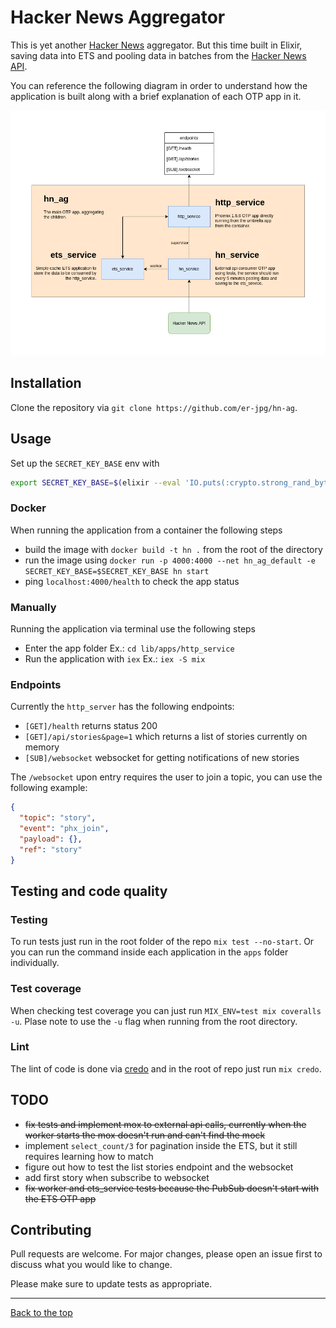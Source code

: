 # Hacker News Aggregator

This is yet another [Hacker News](https://news.ycombinator.com/) aggregator. But this time built in Elixir, saving data into ETS and pooling data in batches from the [Hacker News API](https://github.com/HackerNews/API).

You can reference the following diagram in order to understand how the application is built along with a brief explanation of each OTP app in it.

![App diagram](app_diagram.png)

## Installation

Clone the repository via `git clone https://github.com/er-jpg/hn-ag`.

## Usage

Set up the `SECRET_KEY_BASE` env with

```bash
export SECRET_KEY_BASE=$(elixir --eval 'IO.puts(:crypto.strong_rand_bytes(64) |> Base.encode64(padding: false))')
```

### Docker

When running the application from a container the following steps
 - build the image with `docker build -t hn .` from the root of the directory
 - run the image using `docker run -p 4000:4000 --net hn_ag_default -e SECRET_KEY_BASE=$SECRET_KEY_BASE hn start`
 - ping `localhost:4000/health` to check the app status

### Manually

Running the application via terminal use the following steps

 - Enter the app folder Ex.: `cd lib/apps/http_service`
 - Run the application with `iex` Ex.: `iex -S mix`


### Endpoints

Currently the `http_server` has the following endpoints:
  - `[GET]/health` returns status 200
  - `[GET]/api/stories&page=1` which returns a list of stories currently on memory
  - `[SUB]/websocket` websocket for getting notifications of new stories

The `/websocket` upon entry requires the user to join a topic, you can use the following example: 

```json
{
  "topic": "story",
  "event": "phx_join",
  "payload": {},
  "ref": "story"
}
```

## Testing and code quality

### Testing
To run tests just run in the root folder of the repo `mix test --no-start`. Or you can run the command inside each application in the `apps` folder individually.

### Test coverage
When checking test coverage you can just run `MIX_ENV=test mix coveralls -u`. Plase note to use the `-u` flag when running from the root directory.

### Lint
The lint of code is done via [credo](https://github.com/rrrene/credo) and in the root of repo just run `mix credo`.


## TODO

  * ~~fix tests and implement mox to external api calls, currently when the worker starts the mox doesn't run and can't find the mock~~
  * implement `select_count/3` for pagination inside the ETS, but it still requires learning how to match
  * figure out how to test the list stories endpoint and the websocket
  * add first story when subscribe to websocket
  * ~~fix worker and ets_service tests because the PubSub doesn't start with the ETS OTP app~~


## Contributing
Pull requests are welcome. For major changes, please open an issue first to discuss what you would like to change.

Please make sure to update tests as appropriate.

---

[Back to the top](#hacker-news-aggregator)